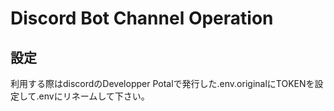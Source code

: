 # Discord Bot Channel Operation

## 設定

利用する際はdiscordのDevelopper Potalで発行した.env.originalにTOKENを設定して.envにリネームして下さい。